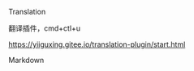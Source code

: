 

Translation

翻译插件，cmd+ctl+u

https://yiiguxing.gitee.io/translation-plugin/start.html



Markdown





